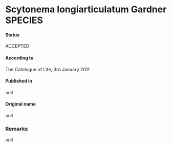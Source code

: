 # Scytonema longiarticulatum Gardner SPECIES

#### Status
ACCEPTED

#### According to
The Catalogue of Life, 3rd January 2011

#### Published in
null

#### Original name
null

### Remarks
null